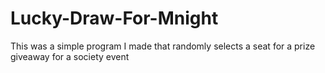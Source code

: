 # Lucky-Draw-For-Mnight
This was a simple program I made that randomly selects a seat for a prize giveaway for a society event
